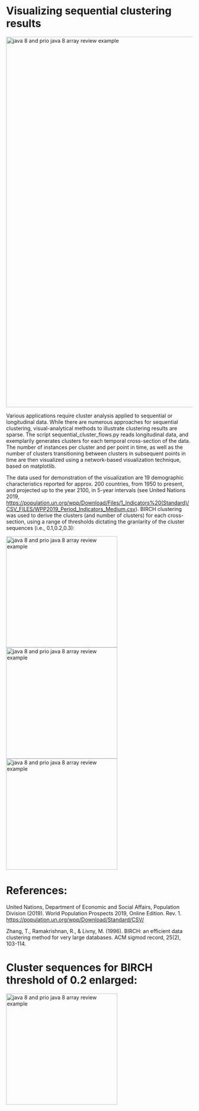 # Visualizing sequential clustering results

<img width="1000" alt="java 8 and prio java 8  array review example" src="https://github.com/johannesuhl/sequential_clustering_viz/blob/main/img7.jpg">

Various applications require cluster analysis applied to sequential or longitudinal data. While there are numerous approaches for sequential clustering, visual-analytical methods to illustrate clustering results are sparse.
The script sequential_cluster_flows.py reads longitudinal data, and exemplarily generates clusters for each temporal cross-section of the data.
The number of instances per cluster and per point in time, as well as the number of clusters transitioning between clusters in subsequent points in time are then visualized using a network-based visualization technique, based on matplotlib.

The data used for demonstration of the visualization are 19 demographic characteristics reported for approx. 200 countries, from 1950 to present, and projected up to the year 2100, in 5-year intervals (see United Nations 2019, https://population.un.org/wpp/Download/Files/1_Indicators%20(Standard)/CSV_FILES/WPP2019_Period_Indicators_Medium.csv).
BIRCH clustering was used to derive the clusters (and number of clusters) for each cross-section, using a range of thresholds dictating the granlarity of the cluster sequences (i.e., 0.1,0.2,0.3):

<img width="300" alt="java 8 and prio java 8  array review example" src="https://github.com/johannesuhl/sequential_clustering_viz/blob/main/cluster_sequence_map_birch_threshold_0.1.jpg"><img width="300" alt="java 8 and prio java 8  array review example" src="https://github.com/johannesuhl/sequential_clustering_viz/blob/main/cluster_sequence_map_birch_threshold_0.2.jpg"><img width="300" alt="java 8 and prio java 8  array review example" src="https://github.com/johannesuhl/sequential_clustering_viz/blob/main/cluster_sequence_map_birch_threshold_0.3.jpg">

# References:

United Nations, Department of Economic and Social Affairs, Population Division (2019). World Population Prospects 2019, Online Edition. Rev. 1. https://population.un.org/wpp/Download/Standard/CSV/

Zhang, T., Ramakrishnan, R., & Livny, M. (1996). BIRCH: an efficient data clustering method for very large databases. ACM sigmod record, 25(2), 103-114.

# Cluster sequences for BIRCH threshold of 0.2 enlarged:

<img width="300" alt="java 8 and prio java 8  array review example" src="https://github.com/johannesuhl/sequential_clustering_viz/blob/main/cluster_sequence_map_birch_threshold_0.2.jpg">
